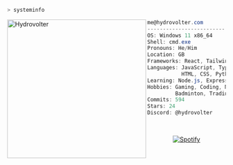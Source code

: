 ```zsh
> systeminfo
```

<img align="left" src="https://hydrovolter.com/assets/HydroSimple512.png" alt="Hydrovolter" width="320" /> 

```csharp
me@hydrovolter.com
-------------------------
OS: Windows 11 x86_64
Shell: cmd.exe
Pronouns: He/Him
Location: GB
Frameworks: React, Tailwind CSS, Vite
Languages: JavaScript, TypeScript,
           HTML, CSS, Python
Learning: Node.js, Express, MongoDB
Hobbies: Gaming, Coding, Music, Chess,
         Badminton, Trading
Commits: 594
Stars: 24
Discord: @hydrovolter
```
&nbsp;<div align="center">
  [![Spotify](https://spotify.hydrovolter.com/api/spotify?background_color=0d1117&border_color=ffffff)](https://open.spotify.com/user/3kogdp4la37u7pd7rugded814)

</div>
